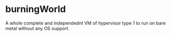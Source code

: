 # burningWorld
A whole complete and independednt VM of hypervisor type 1 to run on bare metal without any OS support.
